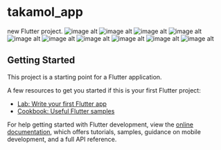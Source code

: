 # takamol_app
new Flutter project.
![image alt](https://github.com/WalaAboElsaod/Takamol_app/blob/1656fcb1113d423e5c466e1409cacecdedc18d8b/Simulator%20Screen%20Shot%20-%20iPhone%2012%20-%202023-06-20%20at%2018.15.53.png )
![image alt](https://github.com/WalaAboElsaod/Takamol_app/blob/1656fcb1113d423e5c466e1409cacecdedc18d8b/Simulator%20Screen%20Shot%20-%20iPhone%2012%20-%202023-06-20%20at%2018.18.13.png)
![image alt](https://github.com/WalaAboElsaod/Takamol_app/blob/1656fcb1113d423e5c466e1409cacecdedc18d8b/Simulator%20Screen%20Shot%20-%20iPhone%2012%20-%202023-06-20%20at%2018.18.35.png)
![image alt](https://github.com/WalaAboElsaod/Takamol_app/blob/1656fcb1113d423e5c466e1409cacecdedc18d8b/Simulator%20Screen%20Shot%20-%20iPhone%2012%20-%202023-06-20%20at%2018.18.35.png)
![image alt](https://github.com/WalaAboElsaod/Takamol_app/blob/1656fcb1113d423e5c466e1409cacecdedc18d8b/Simulator%20Screen%20Shot%20-%20iPhone%2012%20-%202023-06-20%20at%2018.19.39.png)
![image alt](https://github.com/WalaAboElsaod/Takamol_app/blob/1656fcb1113d423e5c466e1409cacecdedc18d8b/Simulator%20Screen%20Shot%20-%20iPhone%2012%20-%202023-06-20%20at%2018.20.09.png)
![image alt](https://github.com/WalaAboElsaod/Takamol_app/blob/1656fcb1113d423e5c466e1409cacecdedc18d8b/Simulator%20Screen%20Shot%20-%20iPhone%2012%20-%202023-06-20%20at%2018.20.33.png)
![image alt](https://github.com/WalaAboElsaod/Takamol_app/blob/1656fcb1113d423e5c466e1409cacecdedc18d8b/Simulator%20Screen%20Shot%20-%20iPhone%2012%20-%202023-06-20%20at%2018.30.17.png)
![image alt](https://github.com/WalaAboElsaod/Takamol_app/blob/1656fcb1113d423e5c466e1409cacecdedc18d8b/Simulator%20Screen%20Shot%20-%20iPhone%2012%20-%202023-06-20%20at%2018.30.57.png)
![image alt](https://github.com/WalaAboElsaod/Takamol_app/blob/1656fcb1113d423e5c466e1409cacecdedc18d8b/Simulator%20Screenshot%20-%20iPhone%2013%20Pro%20Max%20-%202023-07-12%20at%2021.35.30.png)

## Getting Started

This project is a starting point for a Flutter application.

A few resources to get you started if this is your first Flutter project:

- [Lab: Write your first Flutter app](https://docs.flutter.dev/get-started/codelab)
- [Cookbook: Useful Flutter samples](https://docs.flutter.dev/cookbook)

For help getting started with Flutter development, view the
[online documentation](https://docs.flutter.dev/), which offers tutorials,
samples, guidance on mobile development, and a full API reference.
